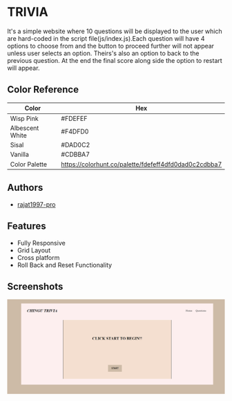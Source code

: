 
# TRIVIA

It's a simple website where 10 questions will be displayed to the user which are hard-coded in the script file(js/index.js).Each question will have 4 options to choose from and the button to proceed further will not appear unless user selects an option. Theirs's also an option to back to the previous question. At the end the final score along side the option to restart will appear.


## Color Reference

| Color             | Hex                                                                |
| ----------------- | ------------------------------------------------------------------ |
| Wisp Pink | #FDEFEF |
| Albescent White | #F4DFD0 |
| Sisal| #DAD0C2|
| Vanilla| #CDBBA7|
|Color Palette|https://colorhunt.co/palette/fdefeff4dfd0dad0c2cdbba7|




## Authors

- [rajat1997-pro](https://github.com/rajat1997-pro)


## Features

- Fully Responsive
- Grid Layout
- Cross platform
- Roll Back and Reset Functionality



## Screenshots

![desktop](images/desktop-preview.png)
